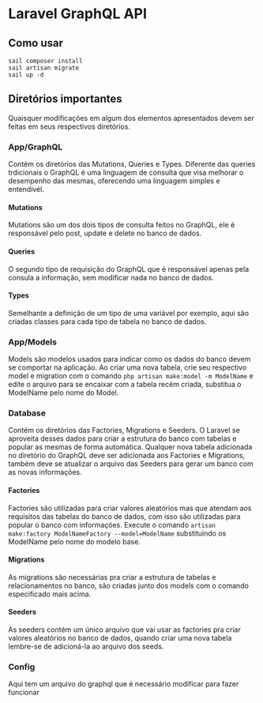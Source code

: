 # Laravel GraphQL API

## Como usar
```shellscript
sail composer install
sail artisan migrate
sail up -d
```

## Diretórios importantes
Quaisquer modificações em algum dos elementos apresentados devem ser feitas em seus respectivos diretórios.

### App/GraphQL
Contém os diretórios das Mutations, Queries e Types.
Diferente das queries trdicionais o GraphQL é uma linguagem de consulta que visa melhorar o desempenho das mesmas, oferecendo uma linguagem simples e entendivél.

#### Mutations
Mutations são um dos dois tipos de consulta feitos no GraphQL, ele é responsável pelo post, update e delete no banco de dados.

#### Queries
O segundo tipo de requisição do GraphQL que é responsável apenas pela consula a informação, sem modificar nada no banco de dados.

#### Types
Semelhante a definição de um tipo de uma variável por exemplo, aqui são criadas classes para cada tipo de tabela no banco de dados.

### App/Models
Models são modelos usados para indicar como os dados do banco devem se comportar na aplicação.
Ao criar uma nova tabela, crie seu respectivo model e migration com o comando ```php artisan make:model -m ModelName``` e edite o arquivo para se encaixar com a tabela recém criada, substitua o ModelName pelo nome do Model.

### Database
Contém os diretórios das Factories, Migrations e Seeders.
O Laravel se aproveita desses dados para criar a estrutura do banco com tabelas e popular as mesmas de forma automática.
Qualquer nova tabela adicionada no diretório do GraphQL deve ser adicionada aos Factories e Migrations, também deve se atualizar o arquivo das Seeders para gerar um banco com as novas informações.

#### Factories
Factories são utilizadas para criar valores aleatórios mas que atendam aos requisitos das tabelas do banco de dados, com isso são utilizadas para popular o banco com informações. Execute o comando ```artisan make:factory ModelNameFactory --model=ModelName``` substituindo os ModelName pelo nome do modelo base.

#### Migrations
As migrations são necessárias pra criar a estrutura de tabelas e relacionamentos no banco, são criadas junto dos models com o comando especificado mais acima.

#### Seeders
As seeders contém um único arquivo que vai usar as factories pra criar valores aleatórios no banco de dados, quando criar uma nova tabela lembre-se de adicioná-la ao arquivo dos seeds.

### Config
Aqui tem um arquivo do graphql que é necessário modificar para fazer funcionar

